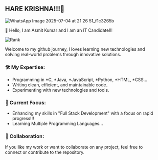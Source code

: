 ## HARE KRISHNA!!!👋

![WhatsApp Image 2025-07-04 at 21 26 51_f1c3265b](https://github.com/user-attachments/assets/945ff3ed-a64d-45fa-bd79-a22f63d1e54e)

👋 Hello, I am Asmit Kumar and I am an IT Candidate!!!

![Rank](https://github.com/user-attachments/assets/3d16fccd-0423-4814-995a-73ff5328e7fb)

Welcome to my github journey, I loves learning new technologies and solving real-world problems through innovative solutions.

### 🛠 My Expertise:
- Programming in *C, *Java, *JavaScript, *Python, *HTML, *CSS...
- Writing clean, efficient, and maintainable code..
- Experimenting with new technologies and tools.

### 🚀 Current Focus:
- Enhancing my skills in "Full Stack Development" with a focus on rapid progress!!!
- Learning Multiple Programming Languages...

### 🤝 Collaboration:
If you like my work or want to collaborate on any project, feel free to connect or contribute to the repository.

<!--
**asmitston/asmitston** is a ✨ _special_ ✨ repository because its `README.md` (this file) appears on your GitHub profile.

Here are some ideas to get you started:

- 🔭 I’m currently working on ...
- 🌱 I’m currently learning ...
- 👯 I’m looking to collaborate on ...
- 🤔 I’m looking for help with ...
- 💬 Ask me about ...
- 📫 How to reach me: ...
- 😄 Pronouns: ...
- ⚡ Fun fact: ...
-->
